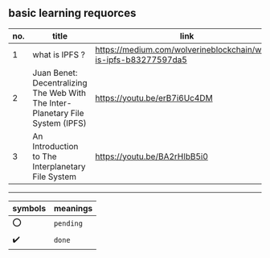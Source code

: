  ## basic learning requorces
 
no. | title | link | description | type | status
--- | ----- | ---- | ----------- | ---- | ------
1 | what is IPFS ? | https://medium.com/wolverineblockchain/what-is-ipfs-b83277597da5 | - | `blog` | :heavy_check_mark: 
2 | Juan Benet: Decentralizing The Web With The Inter-Planetary File System (IPFS) | https://youtu.be/erB7i6Uc4DM | - | `video` | :o:
3 | An Introduction to The Interplanetary File System | https://youtu.be/BA2rHlbB5i0 | - | `video` | :heavy_check_mark: 



---
symbols | meanings
------- | --------
:o: | `pending`
:heavy_check_mark: | `done`
